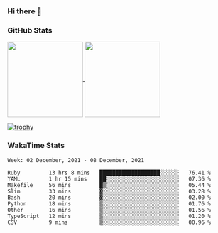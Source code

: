 ### Hi there 👋

### GitHub Stats

<a href="https://github.com/anuraghazra/github-readme-stats">
  <img align="center" height="170px" src="https://github-readme-stats.vercel.app/api/top-langs/?username=tksfjt1024&layout=compact&count_private=true&show_icons=true&show_icons=true&theme=graywhite" />
</a>
<a href="https://github.com/anuraghazra/github-readme-stats">
  <img align="center" height="170px" src="https://github-readme-stats.vercel.app/api?username=tksfjt1024&count_private=true&show_icons=true&show_icons=true&theme=graywhite" />
</a>

[![trophy](https://github-profile-trophy.vercel.app/?username=tksfjt1024)](https://github.com/ryo-ma/github-profile-trophy)

### WakaTime Stats

<!--START_SECTION:waka-->
```text
Week: 02 December, 2021 - 08 December, 2021

Ruby         13 hrs 8 mins   ███████████████████░░░░░░   76.41 % 
YAML         1 hr 15 mins    ██░░░░░░░░░░░░░░░░░░░░░░░   07.36 % 
Makefile     56 mins         █▒░░░░░░░░░░░░░░░░░░░░░░░   05.44 % 
Slim         33 mins         ▓░░░░░░░░░░░░░░░░░░░░░░░░   03.28 % 
Bash         20 mins         ▓░░░░░░░░░░░░░░░░░░░░░░░░   02.00 % 
Python       18 mins         ▒░░░░░░░░░░░░░░░░░░░░░░░░   01.76 % 
Other        16 mins         ▒░░░░░░░░░░░░░░░░░░░░░░░░   01.56 % 
TypeScript   12 mins         ▒░░░░░░░░░░░░░░░░░░░░░░░░   01.20 % 
CSV          9 mins          ▒░░░░░░░░░░░░░░░░░░░░░░░░   00.96 % 
```
<!--END_SECTION:waka-->
